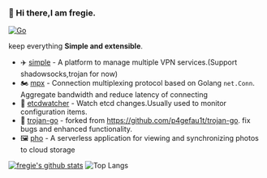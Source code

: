 ### 👋 Hi there,I am fregie.

[![Go](https://img.shields.io/badge/-Go-000?&logo=go)](https://golang.org/)

keep everything **Simple and extensible**.

* :airplane: [simple](https://github.com/fregie/simple) - A platform to manage multiple VPN services.(Support shadowsocks,trojan for now)
* 🏍️ [mpx](https://github.com/fregie/mpx) - Connection multiplexing protocol based on Golang `net.Conn`. Aggregate bandwidth and reduce latency of connecting
* 👀 [etcdwatcher](https://github.com/fregie/etcdwatcher) - Watch etcd changes.Usually used to monitor configuration items.
* 🐴 [trojan-go](https://github.com/fregie/trojan-go) - forked from https://github.com/p4gefau1t/trojan-go. fix bugs and enhanced functionality.
* :framed_picture: [pho](https://github.com/fregie/pho) - A serverless application for viewing and synchronizing photos to cloud storage

[![fregie's github stats](https://github-readme-stats.vercel.app/api?username=fregie&count_private=true&show_icons=true&theme=vue-dark&hide_title=true)](https://github.com/fregie)
![Top Langs](https://github-readme-stats.vercel.app/api/top-langs/?username=fregie&layout=compact&theme=vue-dark)
